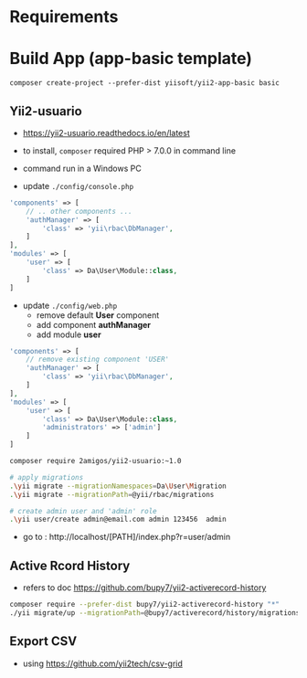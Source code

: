 # Requirements

# Build App (app-basic template)

```
composer create-project --prefer-dist yiisoft/yii2-app-basic basic
```

## Yii2-usuario

- https://yii2-usuario.readthedocs.io/en/latest
- to install, `composer` required PHP > 7.0.0 in command line
- command run in a Windows PC

- update `./config/console.php`
```php 
'components' => [
    // .. other components ...
    'authManager' => [
        'class' => 'yii\rbac\DbManager',
    ]
], 
'modules' => [
    'user' => [
        'class' => Da\User\Module::class,
    ]
]
```
- update `./config/web.php`
  - remove default **User** component
  - add component **authManager**
  - add module **user**
```php 
'components' => [
    // remove existing component 'USER'
    'authManager' => [
        'class' => 'yii\rbac\DbManager',
    ] 
],
'modules' => [
    'user' => [
        'class' => Da\User\Module::class,
        'administrators' => ['admin']
    ]
]
```


```bash
composer require 2amigos/yii2-usuario:~1.0

# apply migrations
.\yii migrate --migrationNamespaces=Da\User\Migration
.\yii migrate --migrationPath=@yii/rbac/migrations

# create admin user and 'admin' role
.\yii user/create admin@email.com admin 123456  admin
```

- go to : http://localhost/[PATH]/index.php?r=user/admin

## Active Rcord History

- refers to doc https://github.com/bupy7/yii2-activerecord-history

```bash
composer require --prefer-dist bupy7/yii2-activerecord-history "*"
./yii migrate/up --migrationPath=@bupy7/activerecord/history/migrations
```

## Export CSV

- using https://github.com/yii2tech/csv-grid
